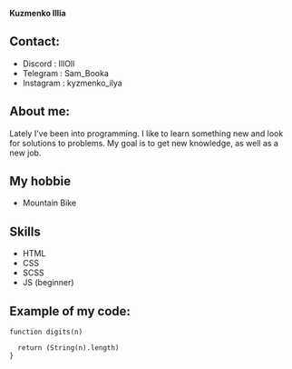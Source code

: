 
**Kuzmenko Illia**


## Contact:

 - Discord : IllOll
 - Telegram :  Sam_Booka
 - Instagram : kyzmenko_ilya

## About me:

Lately I've been into programming. I like to learn something new and look for solutions to problems. My goal is to get new knowledge, as well as a new job.

## My hobbie

 - Mountain Bike

## Skills

 - HTML
 - CSS
 - SCSS
 - JS (beginner)

## Example of my code:

    function digits(n) 
      
      return (String(n).length)
    }
